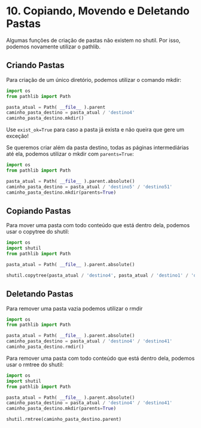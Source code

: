 # 10. Copiando, Movendo e Deletando Pastas

Algumas funções de criação de pastas não existem no shutil. Por isso, podemos novamente utilizar o pathlib.

## Criando Pastas

Para criação de um único diretório, podemos utilizar o comando mkdir:

```python
import os
from pathlib import Path

pasta_atual = Path( __file__ ).parent
caminho_pasta_destino = pasta_atual / 'destino4'
caminho_pasta_destino.mkdir()
```

Use `exist_ok=True` para caso a pasta já exista e não queira que gere um exceção!

Se queremos criar além da pasta destino, todas as páginas intermediárias até ela, podemos utilizar o mkdir com `parents=True`:

```python
import os
from pathlib import Path

pasta_atual = Path( __file__ ).parent.absolute()
caminho_pasta_destino = pasta_atual / 'destino5' / 'destino51' 
caminho_pasta_destino.mkdir(parents=True)
```


## Copiando Pastas

Para mover uma pasta com todo conteúdo que está dentro dela, podemos usar o copytree do shutil:

```python
import os
import shutil
from pathlib import Path

pasta_atual = Path( __file__ ).parent.absolute()

shutil.copytree(pasta_atual / 'destino4', pasta_atual / 'destino1' / 'destino4', dirs_exist_ok=True)
```


## Deletando Pastas

Para remover uma pasta vazia podemos utilizar o rmdir

```python
import os
from pathlib import Path

pasta_atual = Path( __file__ ).parent.absolute()
caminho_pasta_destino = pasta_atual / 'destino4' / 'destino41' 
caminho_pasta_destino.rmdir()
```

Para remover uma pasta com todo conteúdo que está dentro dela, podemos usar o rmtree do shutil:

```python
import os
import shutil
from pathlib import Path

pasta_atual = Path( __file__ ).parent.absolute()
caminho_pasta_destino = pasta_atual / 'destino4' / 'destino41' 
caminho_pasta_destino.mkdir(parents=True)

shutil.rmtree(caminho_pasta_destino.parent)
```

